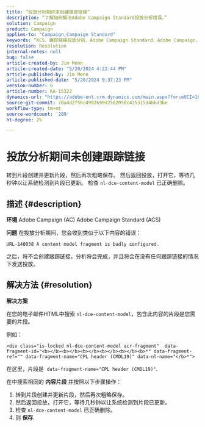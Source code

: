 ```yaml
---
title: “投放分析期间未创建跟踪链接”
description: “了解如何解决Adobe Campaign Standard投放分析错误。”
solution: Campaign
product: Campaign
applies-to: "Campaign,Campaign Standard"
keywords: “KCS、跟踪链接投放分析、Adobe Campaign Standard、Adobe Campaign、错误、HTML、片段、ACS、AC、故障排除”
resolution: Resolution
internal-notes: null
bug: false
article-created-by: Jim Menn
article-created-date: "5/20/2024 4:22:44 PM"
article-published-by: Jim Menn
article-published-date: "5/20/2024 9:37:23 PM"
version-number: 6
article-number: KA-15322
dynamics-url: "https://adobe-ent.crm.dynamics.com/main.aspx?forceUCI=1&pagetype=entityrecord&etn=knowledgearticle&id=3540782f-c516-ef11-9f8a-6045bd006268"
source-git-commit: 70a4d2f56c4992699d2562050c435315d4bbd3be
workflow-type: tm+mt
source-wordcount: '209'
ht-degree: 2%

---
```


# 投放分析期间未创建跟踪链接


转到片段创建并更新片段，然后再次粗略保存。 然后返回投放，打开它，等待几秒钟以让系统检测到片段已更新。 检查 `nl-dce-content-model` 已正确删除。

## 描述 {#description}


<b>环境</b>
Adobe Campaign (AC) Adobe Campaign Standard (ACS)

<b>问题</b>
在投放分析期间，您会收到类似于以下内容的错误：


```
URL-140038 A content model fragment is badly configured.
```


之后，将不会创建跟踪链接，分析将会完成，并且将会在没有任何跟踪链接的情况下发送投放。


## 解决方法 {#resolution}


<b>解决方案</b>

在您的电子邮件HTML中搜索 `nl-dce-content-model`，包含此内容的片段是您需要的片段。

例如：


```
<div class="is-locked nl-dce-content-model acr-fragment"  data-fragment-id="<b></b><b></b><b></b><b></b><b></b><b>*" data-fragment-ref="" data-fragment-name="CPL header (CMDL19)" data-nl-name="</b>*">
```


在这里，片段是  `data-fragment-name="CPL header (CMDL19)"`.

在中搜索相同的 <b>内容片段</b> 并按照以下步骤操作：

1. 转到片段创建并更新片段，然后再次粗略保存。
2. 然后返回投放，打开它，等待几秒钟以让系统检测到片段已更新。
3. 检查 `nl-dce-content-model` 已正确删除。
4. 则 <b>保存</b>.

